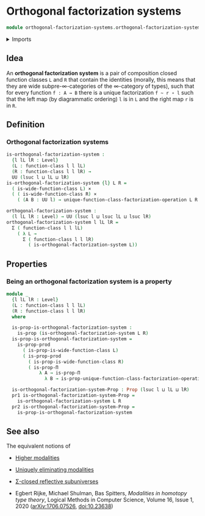 # Orthogonal factorization systems

```agda
module orthogonal-factorization-systems.orthogonal-factorization-systems where
```

<details><summary>Imports</summary>

```agda
open import foundation.cartesian-product-types
open import foundation.dependent-pair-types
open import foundation.propositions
open import foundation.universe-levels

open import orthogonal-factorization-systems.factorization-operations
open import orthogonal-factorization-systems.function-classes
open import orthogonal-factorization-systems.wide-function-classes
```

</details>

## Idea

An **orthogonal factorization system** is a pair of composition closed function
classes `L` and `R` that contain the identities (morally, this means that they
are wide subpre-∞-categories of the ∞-category of types), such that for every
function `f : A → B` there is a unique factorization `f ~ r ∘ l` such that the
left map (by diagrammatic ordering) `l` is in `L` and the right map `r` is in
`R`.

## Definition

### Orthogonal factorization systems

```agda
is-orthogonal-factorization-system :
  {l lL lR : Level}
  (L : function-class l l lL)
  (R : function-class l l lR) →
  UU (lsuc l ⊔ lL ⊔ lR)
is-orthogonal-factorization-system {l} L R =
  ( is-wide-function-class L) ×
  ( ( is-wide-function-class R) ×
    ( (A B : UU l) → unique-function-class-factorization-operation L R A B))

orthogonal-factorization-system :
  (l lL lR : Level) → UU (lsuc l ⊔ lsuc lL ⊔ lsuc lR)
orthogonal-factorization-system l lL lR =
  Σ ( function-class l l lL)
    ( λ L →
      Σ ( function-class l l lR)
        ( is-orthogonal-factorization-system L))
```

## Properties

### Being an orthogonal factorization system is a property

```agda
module _
  {l lL lR : Level}
  (L : function-class l l lL)
  (R : function-class l l lR)
  where

  is-prop-is-orthogonal-factorization-system :
    is-prop (is-orthogonal-factorization-system L R)
  is-prop-is-orthogonal-factorization-system =
    is-prop-prod
      ( is-prop-is-wide-function-class L)
      ( is-prop-prod
        ( is-prop-is-wide-function-class R)
        ( is-prop-Π
            λ A → is-prop-Π
              λ B → is-prop-unique-function-class-factorization-operation L R))

  is-orthogonal-factorization-system-Prop : Prop (lsuc l ⊔ lL ⊔ lR)
  pr1 is-orthogonal-factorization-system-Prop =
    is-orthogonal-factorization-system L R
  pr2 is-orthogonal-factorization-system-Prop =
    is-prop-is-orthogonal-factorization-system
```

## See also

The equivalent notions of

- [Higher modalities](orthogonal-factorization-systems.higher-modalities.md)
- [Uniquely eliminating modalities](orthogonal-factorization-systems.uniquely-eliminating-modalities.md)
- [Σ-closed reflective subuniverses](orthogonal-factorization-systems.reflective-subuniverses.md)

- Egbert Rijke, Michael Shulman, Bas Spitters, _Modalities in homotopy type
  theory_, Logical Methods in Computer Science, Volume 16, Issue 1, 2020
  ([arXiv:1706.07526](https://arxiv.org/abs/1706.07526),
  [doi:10.23638](https://doi.org/10.23638/LMCS-16%281%3A2%292020))
